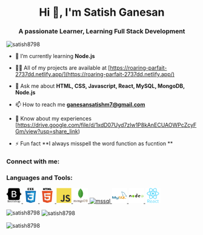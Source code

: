 <h1 align="center">Hi 👋, I'm Satish Ganesan</h1>
<h3 align="center">A passionate Learner, Learning Full Stack Development</h3>

<p align="left"> <img src="https://komarev.com/ghpvc/?username=satish8798&label=Profile%20views&color=0e75b6&style=flat" alt="satish8798" /> </p>

- 🌱 I’m currently learning **Node.js**

- 👨‍💻 All of my projects are available at [https://roaring-parfait-2737dd.netlify.app/](https://roaring-parfait-2737dd.netlify.app/)

- 💬 Ask me about **HTML, CSS, Javascript, React, MySQL, MongoDB, Node.js**

- 📫 How to reach me **ganesansatishm7@gmail.com**

- 📄 Know about my experiences [https://drive.google.com/file/d/1xdD07Uyd7zlw1P8kAnECUAOWPcZcyFGm/view?usp=share_link)

- ⚡ Fun fact **I always misspell the word function as fucntion **

<h3 align="left">Connect with me:</h3>
<p align="left">
</p>

<h3 align="left">Languages and Tools:</h3>
<p align="left"> <a href="https://getbootstrap.com" target="_blank" rel="noreferrer"> <img src="https://raw.githubusercontent.com/devicons/devicon/master/icons/bootstrap/bootstrap-plain-wordmark.svg" alt="bootstrap" width="40" height="40"/> </a> <a href="https://www.w3schools.com/css/" target="_blank" rel="noreferrer"> <img src="https://raw.githubusercontent.com/devicons/devicon/master/icons/css3/css3-original-wordmark.svg" alt="css3" width="40" height="40"/> </a> <a href="https://www.w3.org/html/" target="_blank" rel="noreferrer"> <img src="https://raw.githubusercontent.com/devicons/devicon/master/icons/html5/html5-original-wordmark.svg" alt="html5" width="40" height="40"/> </a> <a href="https://developer.mozilla.org/en-US/docs/Web/JavaScript" target="_blank" rel="noreferrer"> <img src="https://raw.githubusercontent.com/devicons/devicon/master/icons/javascript/javascript-original.svg" alt="javascript" width="40" height="40"/> </a> <a href="https://www.mongodb.com/" target="_blank" rel="noreferrer"> <img src="https://raw.githubusercontent.com/devicons/devicon/master/icons/mongodb/mongodb-original-wordmark.svg" alt="mongodb" width="40" height="40"/> </a> <a href="https://www.microsoft.com/en-us/sql-server" target="_blank" rel="noreferrer"> <img src="https://www.svgrepo.com/show/303229/microsoft-sql-server-logo.svg" alt="mssql" width="40" height="40"/> </a> <a href="https://www.mysql.com/" target="_blank" rel="noreferrer"> <img src="https://raw.githubusercontent.com/devicons/devicon/master/icons/mysql/mysql-original-wordmark.svg" alt="mysql" width="40" height="40"/> </a> <a href="https://nodejs.org" target="_blank" rel="noreferrer"> <img src="https://raw.githubusercontent.com/devicons/devicon/master/icons/nodejs/nodejs-original-wordmark.svg" alt="nodejs" width="40" height="40"/> </a> <a href="https://reactjs.org/" target="_blank" rel="noreferrer"> <img src="https://raw.githubusercontent.com/devicons/devicon/master/icons/react/react-original-wordmark.svg" alt="react" width="40" height="40"/> </a> </p>

<p><img align="left" src="https://github-readme-stats.vercel.app/api/top-langs?username=satish8798&show_icons=true&locale=en&layout=compact" alt="satish8798" /></p>

<p>&nbsp;<img align="center" src="https://github-readme-stats.vercel.app/api?username=satish8798&show_icons=true&locale=en" alt="satish8798" /></p>

<p><img align="center" src="https://github-readme-streak-stats.herokuapp.com/?user=satish8798&" alt="satish8798" /></p>
